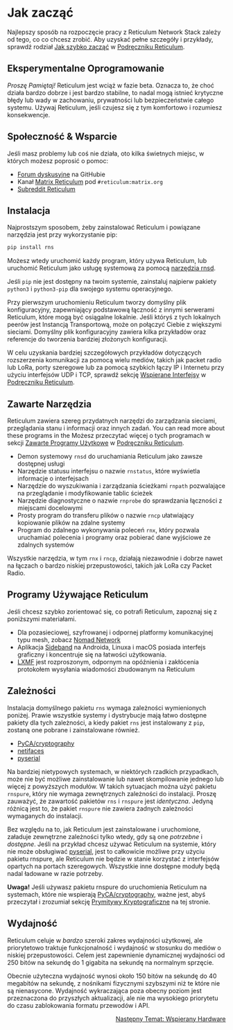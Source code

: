 # Jak zacząć
Najlepszy sposób na rozpoczęcie pracy z Reticulum Network Stack zależy od tego, co
co chcesz zrobić. Aby uzyskać pełne szczegóły i przykłady, sprawdź rodział [Jak szybko zacząć](manual/gettingstartedfast.html) w [Podręczniku Reticulum](manual/index.html).

## Eksperymentalne Oprogramowanie
*Proszę Pamiętaj!* Reticulum jest wciąż w fazie beta. Oznacza to, że choć działa bardzo dobrze i jest bardzo stabilne, to nadal mogą istnieć krytyczne błędy lub wady w zachowaniu, prywatności lub bezpieczeństwie całego systemu. Używaj Reticulum, jeśli czujesz się z tym komfortowo i rozumiesz konsekwencje.

## Społeczność & Wsparcie

Jeśli masz problemy lub coś nie działa, oto kilka świetnych miejsc, w których możesz poprosić o pomoc:

- [Forum dyskusyjne](https://github.com/markqvist/Reticulum/discussions) na GitHubie
- Kanał [Matrix Reticulum](https://matrix.to/#/#reticulum:matrix.org) pod `#reticulum:matrix.org`
- [Subreddit Reticulum](https://reddit.com/r/reticulum)

## Instalacja
Najprostszym sposobem, żeby zainstalować Reticulum i powiązane narzędzia jest przy wykorzystanie pip:

```bash
pip install rns
```

Możesz wtedy uruchomić każdy program, który używa Reticulum, lub uruchomić Reticulum jako usługę systemową za pomocą [narzędzia rnsd](manual/using.html#the-rnsd-utility).

Jeśli `pip` nie jest dostępny na twoim systemie, zainstaluj najpierw pakiety `python3` i `python3-pip` dla swojego systemu operacyjnego.

Przy pierwszym uruchomieniu Reticulum tworzy domyślny plik konfiguracyjny, zapewniający podstawową łączność z innymi serwerami Reticulum, które mogą być osiągalne lokalnie. Jeśli któryś z tych lokalnych peerów jest Instancją Transportową, może on połączyć Ciebie z większymi sieciami. Domyślny plik konfiguracyjny zawiera kilka przykładów oraz referencje do tworzenia bardziej złożonych konfiguracji.

W celu uzyskania bardziej szczegółowych przykładów dotyczących rozszerzenia komunikacji za pomocą wielu mediów, takich jak packet radio lub LoRa, porty szeregowe lub za pomocą szybkich łączy IP i Internetu przy użyciu interfejsów UDP i TCP, sprawdź sekcję [Wspierane Interfejsy](manual/interfaces.html) w [Podręczniku Reticulum](manual/index.html).


## Zawarte Narzędzia
Reticulum zawiera szereg przydatnych narzędzi do zarządzania sieciami, przeglądania stanu i informacji oraz innych zadań. You can read more about these programs in the Możesz przeczytać więcej o tych programach w sekcji [Zawarte Programy Użytkowe](manual/using.html#included-utility-programs) w [Podręczniku Reticulum](manual/index.html).

- Demon systemowy `rnsd` do uruchamiania Reticulum jako zawsze dostępnej usługi
- Narzędzie statusu interfejsu o nazwie `rnstatus`, które wyświetla informacje o interfejsach
- Narzędzie do wyszukiwania i zarządzania ścieżkami `rnpath` pozwalające na przeglądanie i modyfikowanie tablic ścieżek
- Narzędzie diagnostyczne o nazwie `rnprobe` do sprawdzania łączności z miejscami docelowymi
- Prosty program do transferu plików o nazwie `rncp` ułatwiający kopiowanie plików na zdalne systemy
- Program do zdalnego wykonywania poleceń `rnx`, który pozwala uruchamiać polecenia i programy oraz pobierać dane wyjściowe ze zdalnych systemów

Wszystkie narzędzia, w tym `rnx` i `rncp`, działają niezawodnie i dobrze nawet na łączach o bardzo niskiej przepustowości, takich jak LoRa czy Packet Radio.

## Programy Używające Reticulum
Jeśli chcesz szybko zorientować się, co potrafi Reticulum, zapoznaj się z poniższymi materiałami.

- Dla pozasieciowej, szyfrowanej i odpornej platformy komunikacyjnej typu mesh, zobacz [Nomad Network](https://github.com/markqvist/NomadNet)
- Aplikacja [Sideband](https://github.com/markqvist/sideband) na Androida, Linuxa i macOS posiada interfejs graficzny i koncentruje się na łatwości użytkowania.
- [LXMF](https://github.com/markqvist/lxmf) jest rozproszonym, odpornym na opóźnienia i zakłócenia protokołem wysyłania wiadomości zbudowanym na Reticulum

## Zależności
Instalacja domyślnego pakietu `rns` wymaga zależności wymienionych poniżej. Prawie wszystkie systemy i dystrybucje mają łatwo dostępne pakiety dla tych zależności, a kiedy pakiet `rns` jest instalowany z `pip`, zostaną one pobrane i zainstalowane również.

- [PyCA/cryptography](https://github.com/pyca/cryptography)
- [netifaces](https://github.com/al45tair/netifaces)
- [pyserial](https://github.com/pyserial/pyserial)

Na bardziej nietypowych systemach, w niektórych rzadkich przypadkach, może nie być możliwe zainstalowanie lub nawet skompilowanie jednego lub więcej z powyższych modułów. W takich sytuacjach można użyć pakietu `rnspure`, który nie wymaga zewnętrznych zależności do instalacji. Proszę zauważyć, że zawartość pakietów `rns` i `rnspure` jest *identyczna*. Jedyną różnicą jest to, że pakiet `rnspure` nie zawiera żadnych zależności wymaganych do instalacji.

Bez względu na to, jak Reticulum jest zainstalowane i uruchomione, załaduje zewnętrzne zależności tylko wtedy, gdy są one *potrzebne* i *dostępne*. Jeśli na przykład chcesz używać Reticulum na systemie, który nie może obsługiwać [pyserial](https://github.com/pyserial/pyserial), jest to całkowicie możliwe przy użyciu pakietu rnspure, ale Reticulum nie będzie w stanie korzystać z interfejsów opartych na portach szeregowych. Wszystkie inne dostępne moduły będą nadal ładowane w razie potrzeby.

**Uwaga!** Jeśli używasz pakietu rnspure do uruchomienia Reticulum na systemach, które nie wspierają [PyCA/cryptography](https://github.com/pyca/cryptography), ważne jest, abyś przeczytał i zrozumiał sekcję [Prymitywy Kryptograficzne](crypto.html) na tej stronie.

## Wydajność
Reticulum celuje w *bardzo* szeroki zakres wydajności użytkowej, ale priorytetowo traktuje funkcjonalność i wydajność w stosunku do mediów o niskiej przepustowości. Celem jest zapewnienie dynamicznej wydajności od 250 bitów na sekundę do 1 gigabita na sekundę na normalnym sprzęcie.

Obecnie użyteczna wydajność wynosi około 150 bitów na sekundę do 40 megabitów na sekundę, z nośnikami fizycznymi szybszymi niż te które nie są nienasycone. Wydajność wykraczająca poza obecny poziom jest przeznaczona do przyszłych aktualizacji, ale nie ma wysokiego priorytetu do czasu zablokowania formatu przewodów i API.

<p align="right"><a href="hardware_pl.html">Następny Temat: Wspierany Hardware</a></p>
